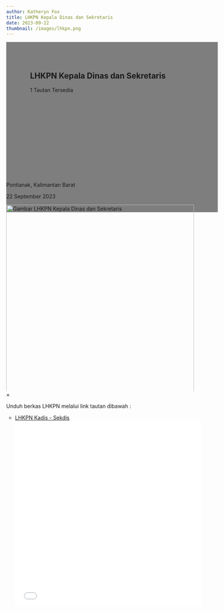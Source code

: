 ```yaml
---
author: Katheryn Fox
title: LHKPN Kepala Dinas dan Sekretaris
date: 2023-09-22
thumbnail: /images/lhkpn.png
---
```


<section class="">
    <div class="relative bg-white dark:bg-gray-600" style="height: 360px; background-image: url('/images/lhkpn.png'); background-repeat: no-repeat; background-position: center; background-size: 100% auto;">
        <div style="background: rgba(0,0,0,0.5); width: 100%; height: 100%; padding: 48px 32px;" class="absolute bottom-0 left-0">
            <div class="container-besar" style="height: 100%; padding: 0 32px;">
                <div class="absolute bottom-8">
                    <h2 class="text-white font-bold text-4xl mb-2">LHKPN Kepala Dinas dan Sekretaris</h2>
                    <p class="text-white">1 Tautan Tersedia</p>
                </div>
            </div>
        </div>
    </div>
    <div class="bg-white dark:bg-gray-900">
        <div style="width: 100%; height: auto;" class="container-besar flex align-center px-8 py-3">
            <i class="fas fa-map-marker-alt black-fill white-fill mr-2" style="font-size: 24px"></i>
            <p class="mr-8">Pontianak, Kalimantan Barat</p>
            <i style="font-size: 24px;" class="far fa-calendar text-black dark:text-white mr-2"></i>
            <p class="mr-8">22 September 2023</p>
        </div>
    </div>
</section>
<div class="">
    <div class="mb-16 mt-8 px-8" style="max-height: 500px; overflow: hidden">
        <img id="myImg" class="mx-auto" src="/images/lhkpn.png" alt="Gambar LHKPN Kepala Dinas dan Sekretaris" style="width: 100%; max-width: 600px;">
    </div>
    <div id="myModal" class="modal">
        <span class="close">&times;</span>
        <img class="modal-content" id="img01">
        <div id="caption"></div>
    </div>
</div>
<div class="container-besar">
    <div class="mb-16 mt-8 px-8">
        <p>Unduh berkas LHKPN melalui link tautan dibawah :</p>
        <ul style="list-style-type: circle" class="ml-8">
            <li>
                <a style="text-decoration: underline;" class="text-secondary pdf-link" href="/file/nXa0BTvWJjTx4Wz3q48p.pdf">
                    LHKPN Kadis - Sekdis
                    <div class="pdf-preview">
                        <embed src="/file/nXa0BTvWJjTx4Wz3q48p.pdf" type="application/pdf" width="500" height="500"/>
                    </div>
                </a>
            </li>
        </ul>
    </div>
</div>
